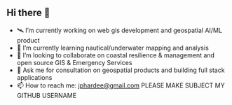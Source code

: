 ## Hi there 👋

- 🛰️ I’m currently working on web gis development and geospatial AI/ML product
- 🌊 I’m currently learning nautical/underwater mapping and analysis
- 🤿 I’m looking to collaborate on coastal resilience & management and open source GIS & Emergency Services
- 💬 Ask me for consultation on geospatial products and building full stack applications
- 📫 How to reach me: jphardee@gmail.com PLEASE MAKE SUBJECT MY GITHUB USERNAME
<!--
**jph6366/jph6366** is a ✨ _special_ ✨ repository because its `README.md` (this file) appears on your GitHub profile.

Here are some ideas to get you started:

-->
